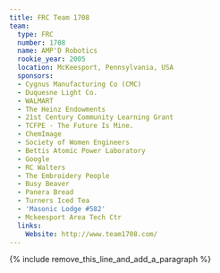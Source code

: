 ```yaml
---
title: FRC Team 1708
team:
  type: FRC
  number: 1708
  name: AMP'D Robotics
  rookie_year: 2005
  location: McKeesport, Pennsylvania, USA
  sponsors:
  - Cygnus Manufacturing Co (CMC)
  - Duquesne Light Co.
  - WALMART
  - The Heinz Endowments
  - 21st Century Community Learning Grant
  - TCFPE - The Future Is Mine.
  - ChemImage
  - Society of Women Engineers
  - Bettis Atomic Power Laboratory
  - Google
  - RC Walters
  - The Embroidery People
  - Busy Beaver
  - Panera Bread
  - Turners Iced Tea
  - 'Masonic Lodge #582'
  - Mckeesport Area Tech Ctr
  links:
    Website: http://www.team1708.com/
---
```


{% include remove_this_line_and_add_a_paragraph %}